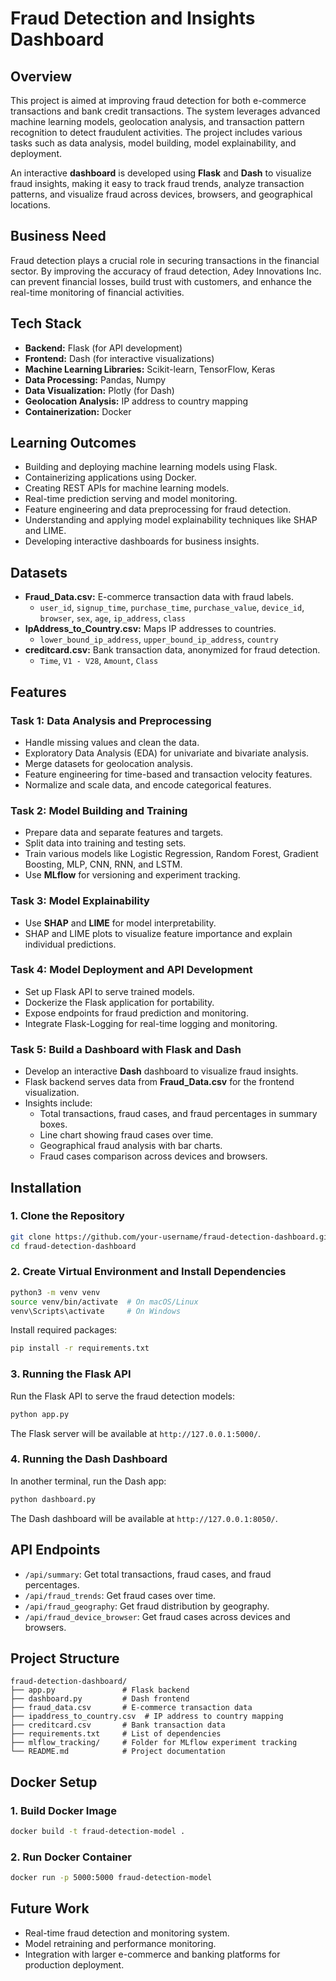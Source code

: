 # **Fraud Detection and Insights Dashboard**
## **Overview**
This project is aimed at improving fraud detection for both e-commerce transactions and bank credit transactions. The system leverages advanced machine learning models, geolocation analysis, and transaction pattern recognition to detect fraudulent activities. The project includes various tasks such as data analysis, model building, model explainability, and deployment.

An interactive **dashboard** is developed using **Flask** and **Dash** to visualize fraud insights, making it easy to track fraud trends, analyze transaction patterns, and visualize fraud across devices, browsers, and geographical locations.

## **Business Need**
Fraud detection plays a crucial role in securing transactions in the financial sector. By improving the accuracy of fraud detection, Adey Innovations Inc. can prevent financial losses, build trust with customers, and enhance the real-time monitoring of financial activities.

## **Tech Stack**
- **Backend:** Flask (for API development)
- **Frontend:** Dash (for interactive visualizations)
- **Machine Learning Libraries:** Scikit-learn, TensorFlow, Keras
- **Data Processing:** Pandas, Numpy
- **Data Visualization:** Plotly (for Dash)
- **Geolocation Analysis:** IP address to country mapping
- **Containerization:** Docker

## **Learning Outcomes**
- Building and deploying machine learning models using Flask.
- Containerizing applications using Docker.
- Creating REST APIs for machine learning models.
- Real-time prediction serving and model monitoring.
- Feature engineering and data preprocessing for fraud detection.
- Understanding and applying model explainability techniques like SHAP and LIME.
- Developing interactive dashboards for business insights.

## **Datasets**
- **Fraud_Data.csv:** E-commerce transaction data with fraud labels.
  - `user_id`, `signup_time`, `purchase_time`, `purchase_value`, `device_id`, `browser`, `sex`, `age`, `ip_address`, `class`
- **IpAddress_to_Country.csv:** Maps IP addresses to countries.
  - `lower_bound_ip_address`, `upper_bound_ip_address`, `country`
- **creditcard.csv:** Bank transaction data, anonymized for fraud detection.
  - `Time`, `V1 - V28`, `Amount`, `Class`

## **Features**
### **Task 1: Data Analysis and Preprocessing**
- Handle missing values and clean the data.
- Exploratory Data Analysis (EDA) for univariate and bivariate analysis.
- Merge datasets for geolocation analysis.
- Feature engineering for time-based and transaction velocity features.
- Normalize and scale data, and encode categorical features.

### **Task 2: Model Building and Training**
- Prepare data and separate features and targets.
- Split data into training and testing sets.
- Train various models like Logistic Regression, Random Forest, Gradient Boosting, MLP, CNN, RNN, and LSTM.
- Use **MLflow** for versioning and experiment tracking.

### **Task 3: Model Explainability**
- Use **SHAP** and **LIME** for model interpretability.
- SHAP and LIME plots to visualize feature importance and explain individual predictions.

### **Task 4: Model Deployment and API Development**
- Set up Flask API to serve trained models.
- Dockerize the Flask application for portability.
- Expose endpoints for fraud prediction and monitoring.
- Integrate Flask-Logging for real-time logging and monitoring.

### **Task 5: Build a Dashboard with Flask and Dash**
- Develop an interactive **Dash** dashboard to visualize fraud insights.
- Flask backend serves data from **Fraud_Data.csv** for the frontend visualization.
- Insights include:
  - Total transactions, fraud cases, and fraud percentages in summary boxes.
  - Line chart showing fraud cases over time.
  - Geographical fraud analysis with bar charts.
  - Fraud cases comparison across devices and browsers.

## **Installation**

### **1. Clone the Repository**
```bash
git clone https://github.com/your-username/fraud-detection-dashboard.git
cd fraud-detection-dashboard
```

### **2. Create Virtual Environment and Install Dependencies**
```bash
python3 -m venv venv
source venv/bin/activate  # On macOS/Linux
venv\Scripts\activate     # On Windows
```

Install required packages:
```bash
pip install -r requirements.txt
```

### **3. Running the Flask API**
Run the Flask API to serve the fraud detection models:
```bash
python app.py
```
The Flask server will be available at `http://127.0.0.1:5000/`.

### **4. Running the Dash Dashboard**
In another terminal, run the Dash app:
```bash
python dashboard.py
```
The Dash dashboard will be available at `http://127.0.0.1:8050/`.

## **API Endpoints**
- `/api/summary`: Get total transactions, fraud cases, and fraud percentages.
- `/api/fraud_trends`: Get fraud cases over time.
- `/api/fraud_geography`: Get fraud distribution by geography.
- `/api/fraud_device_browser`: Get fraud cases across devices and browsers.

## **Project Structure**
```
fraud-detection-dashboard/
├── app.py               # Flask backend
├── dashboard.py         # Dash frontend
├── fraud_data.csv       # E-commerce transaction data
├── ipaddress_to_country.csv  # IP address to country mapping
├── creditcard.csv       # Bank transaction data
├── requirements.txt     # List of dependencies
├── mlflow_tracking/     # Folder for MLflow experiment tracking
└── README.md            # Project documentation
```

## **Docker Setup**

### **1. Build Docker Image**
```bash
docker build -t fraud-detection-model .
```

### **2. Run Docker Container**
```bash
docker run -p 5000:5000 fraud-detection-model
```

## **Future Work**
- Real-time fraud detection and monitoring system.
- Model retraining and performance monitoring.
- Integration with larger e-commerce and banking platforms for production deployment.

